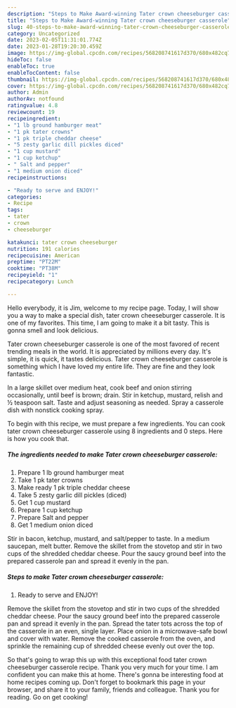 ```yaml
---
description: "Steps to Make Award-winning Tater crown cheeseburger casserole"
title: "Steps to Make Award-winning Tater crown cheeseburger casserole"
slug: 40-steps-to-make-award-winning-tater-crown-cheeseburger-casserole
category: Uncategorized
date: 2023-02-05T11:31:01.774Z
date: 2023-01-28T19:20:30.459Z
image: https://img-global.cpcdn.com/recipes/568208741617d370/680x482cq70/tater-crown-cheeseburger-casserole-recipe-main-photo.jpg
hideToc: false
enableToc: true
enableTocContent: false
thumbnail: https://img-global.cpcdn.com/recipes/568208741617d370/680x482cq70/tater-crown-cheeseburger-casserole-recipe-main-photo.jpg
cover: https://img-global.cpcdn.com/recipes/568208741617d370/680x482cq70/tater-crown-cheeseburger-casserole-recipe-main-photo.jpg
author: Admin
authorAv: notfound
ratingvalue: 4.8
reviewcount: 19
recipeingredient:
- "1 lb ground hamburger meat"
- "1 pk tater crowns"
- "1 pk triple cheddar cheese"
- "5 zesty garlic dill pickles diced"
- "1 cup mustard"
- "1 cup ketchup"
- " Salt and pepper"
- "1 medium onion diced"
recipeinstructions:

- "Ready to serve and ENJOY!"
categories:
- Recipe
tags:
- tater
- crown
- cheeseburger

katakunci: tater crown cheeseburger 
nutrition: 191 calories
recipecuisine: American
preptime: "PT22M"
cooktime: "PT38M"
recipeyield: "1"
recipecategory: Lunch

---
```



Hello everybody, it is Jim, welcome to my recipe page. Today, I will show you a way to make a special dish, tater crown cheeseburger casserole. It is one of my favorites. This time, I am going to make it a bit tasty. This is gonna smell and look delicious.

Tater crown cheeseburger casserole is one of the most favored of recent trending meals in the world. It is appreciated by millions every day. It's simple, it is quick, it tastes delicious. Tater crown cheeseburger casserole is something which I have loved my entire life. They are fine and they look fantastic.

In a large skillet over medium heat, cook beef and onion stirring occasionally, until beef is brown; drain. Stir in ketchup, mustard, relish and ½ teaspoon salt. Taste and adjust seasoning as needed. Spray a casserole dish with nonstick cooking spray.


To begin with this recipe, we must prepare a few ingredients. You can cook tater crown cheeseburger casserole using 8 ingredients and 0 steps. Here is how you cook that.

<!--inarticleads1-->

##### The ingredients needed to make Tater crown cheeseburger casserole:

1. Prepare 1 lb ground hamburger meat
1. Take 1 pk tater crowns
1. Make ready 1 pk triple cheddar cheese
1. Take 5 zesty garlic dill pickles (diced)
1. Get 1 cup mustard
1. Prepare 1 cup ketchup
1. Prepare  Salt and pepper
1. Get 1 medium onion diced


Stir in bacon, ketchup, mustard, and salt/pepper to taste. In a medium saucepan, melt butter. Remove the skillet from the stovetop and stir in two cups of the shredded cheddar cheese. Pour the saucy ground beef into the prepared casserole pan and spread it evenly in the pan. 

<!--inarticleads2-->

##### Steps to make Tater crown cheeseburger casserole:


1. Ready to serve and ENJOY!

Remove the skillet from the stovetop and stir in two cups of the shredded cheddar cheese. Pour the saucy ground beef into the prepared casserole pan and spread it evenly in the pan. Spread the tater tots across the top of the casserole in an even, single layer. Place onion in a microwave-safe bowl and cover with water. Remove the cooked casserole from the oven, and sprinkle the remaining cup of shredded cheese evenly out over the top. 

So that's going to wrap this up with this exceptional food tater crown cheeseburger casserole recipe. Thank you very much for your time. I am confident you can make this at home. There's gonna be interesting food at home recipes coming up. Don't forget to bookmark this page in your browser, and share it to your family, friends and colleague. Thank you for reading. Go on get cooking!
